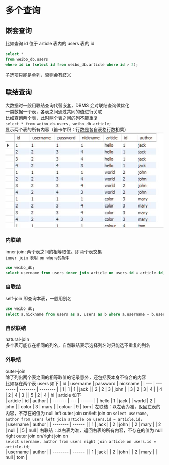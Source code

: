 # 多个查询

## 嵌套查询

比如查询 id 位于 article 表内的 users 表的 id

```sql
select *
from weibo_db.users
where id in (select id from weibo_db.article where id > 2);
```

子选项只能是单列，否则会有歧义

## 联结查询

大数据时一般用联结查询代替嵌套，DBMS 会对联结查询做优化  
一类数据一个表，各表之间通过共同的值进行关联  
比如查询两个表，此时两个表之间的列不能重复  
`select * from weibo_db.users, weibo_db.article;`  
显示两个表的所有内容（笛卡尔积：行数是各自表格行数相乘）  
![](../images/where_two_table.jpg)

### 内联结

inner join: 两个表之间的相等取值。即两个表交集  
`inner join 表明 on where的条件`

```sql
use weibo_db;
select username from users inner join article on users.id = article.id;
```

### 自联结

self-join
即查询本表，一般用别名

```sql
use weibo_db;
select a.nickname from users as a, users as b where a.username = b.username and b.nickname = "4";
```

### 自然联结

natural-join  
多个表可能存在相同的列名，自然联结表示选择列名时只能选不重复的列名

### 外联结

outer-join  
除了列出两个表之间的相等取值的记录意外，还包括表本身不符合的内容  
比如存在两个表
users 如下
| id | username | password | nickname |
| --- | -------- | -------- | -------- |
| 1 | 1 | 1 | jack |
| 2 | 2 | 3 | john |
| 3 | 2 | 3 | 4 |
| 4 | 2 | 4 | 3 |
| 5 | 2 | 4 | hi |
article 如下  
| article | id | author |
| ------- | --- | ------ |
| hello | 1 | jack |
| world | 2 | john |
| color | 3 | mary |
| colour | 9 | tom |
左联结：以左表为准，返回左表的内容，不存在的值为 null
left outer join on/left join on
`select username, author from users left join article on users.id = article.id;`  
| username | author |
| -------- | ------ |
| 1 | jack |
| 2 | john |
| 2 | mary |
| 2 | null |
| 5 | null |
右联结：以右表为准，返回右表的所有内容，不存在的值为 null
right outer join on/right join on  
`select username, author from users right join article on users.id = article.id;`  
| username | author |
| -------- | ------ |
| 1 | jack |
| 2 | john |
| 2 | mary |
| null | tom |
